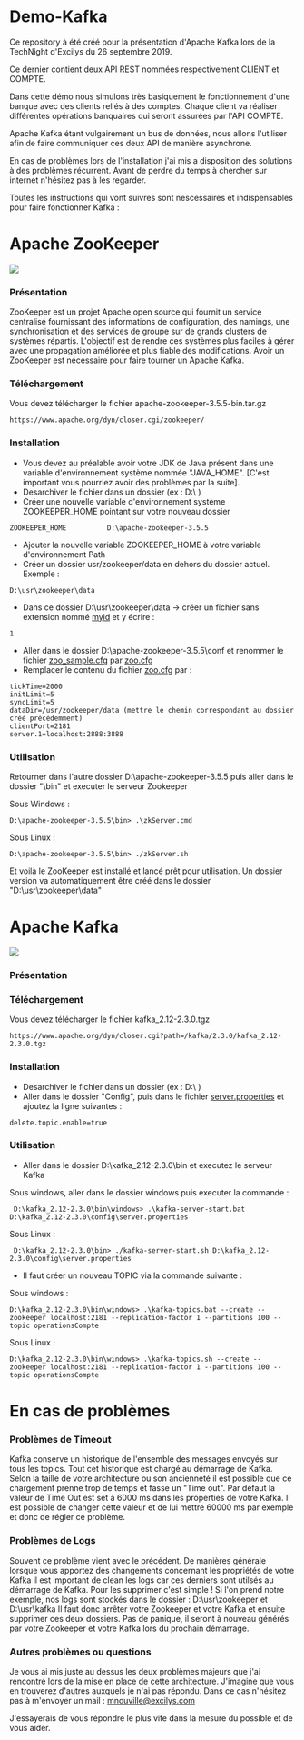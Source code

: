# Demo-Kafka

Ce repository à été créé pour la présentation d'Apache Kafka lors de la TechNight d'Excilys du 26 septembre 2019.

Ce dernier contient deux API REST nommées respectivement CLIENT et COMPTE. 

Dans cette démo nous simulons très basiquement le fonctionnement d'une banque avec des clients reliés à des comptes. 
Chaque client va réaliser différentes opérations banquaires qui seront assurées par l'API COMPTE. 

Apache Kafka étant vulgairement un bus de données, nous allons l'utiliser afin de faire communiquer ces deux API de manière asynchrone. 

En cas de problèmes lors de l'installation j'ai mis a disposition des solutions à des problèmes récurrent. Avant de perdre du temps à chercher sur internet n'hésitez pas à les regarder.

Toutes les instructions qui vont suivres sont nescessaires et indispensables pour faire fonctionner Kafka : 
# Apache ZooKeeper

<img src="https://upload.wikimedia.org/wikipedia/en/thumb/8/81/Apache_ZooKeeper_Logo.svg/1200px-Apache_ZooKeeper_Logo.svg.png" />

### Présentation

ZooKeeper est un projet Apache open source qui fournit un service centralisé fournissant des informations de configuration, des namings, une synchronisation et des services de groupe sur de grands clusters de systèmes répartis. 
L'objectif est de rendre ces systèmes plus faciles à gérer avec une propagation améliorée et plus fiable des modifications.
Avoir un ZooKeeper est nécessaire pour faire tourner un Apache Kafka.

### Téléchargement

Vous devez télécharger le fichier apache-zookeeper-3.5.5-bin.tar.gz

```
https://www.apache.org/dyn/closer.cgi/zookeeper/
```

### Installation

* Vous devez au préalable avoir votre JDK de Java présent dans une variable d'environnement système nommée "JAVA_HOME". [C'est important vous pourriez avoir des problèmes par la suite].
* Desarchiver le fichier dans un dossier (ex : D:\ )
* Créer une nouvelle variable d'environnement système ZOOKEEPER_HOME pointant sur votre nouveau dossier


```
ZOOKEEPER_HOME          D:\apache-zookeeper-3.5.5
```
* Ajouter la nouvelle variable ZOOKEEPER_HOME à votre variable d'environnement Path
* Créer un dossier usr/zookeeper/data en dehors du dossier actuel. Exemple : 
```
D:\usr\zookeeper\data
```
* Dans ce dossier D:\usr\zookeeper\data -> créer un fichier sans extension nommé [myid]() et y écrire : 
```
1
```
* Aller dans le dossier D:\apache-zookeeper-3.5.5\conf et renommer le fichier [zoo_sample.cfg]() par [zoo.cfg]()
* Remplacer le contenu du fichier [zoo.cfg]() par : 
 ```
 tickTime=2000
 initLimit=5
 syncLimit=5
 dataDir=/usr/zookeeper/data (mettre le chemin correspondant au dossier créé précédemment)
 clientPort=2181
 server.1=localhost:2888:3888
 ```

### Utilisation

Retourner dans l'autre dossier D:\apache-zookeeper-3.5.5 puis aller dans le dossier "\bin" et executer le serveur Zookeeper

Sous Windows :
 ```
 D:\apache-zookeeper-3.5.5\bin> .\zkServer.cmd
 ```
Sous Linux :
 ```
 D:\apache-zookeeper-3.5.5\bin> ./zkServer.sh
 ```

Et voilà le ZooKeeper est installé et lancé prêt pour utilisation. Un dossier version va automatiquement être créé dans le dossier "D:\usr\zookeeper\data"

# Apache Kafka

<img src="https://blog.zenika.com/wp-content/uploads/2017/09/kafka-logo-title.png" />

### Présentation



### Téléchargement

Vous devez télécharger le fichier kafka_2.12-2.3.0.tgz

```
https://www.apache.org/dyn/closer.cgi?path=/kafka/2.3.0/kafka_2.12-2.3.0.tgz 
```

### Installation

* Desarchiver le fichier dans un dossier (ex : D:\ )
* Aller dans le dossier "Config", puis dans le fichier [server.properties]() et ajoutez la ligne suivantes : 
```
delete.topic.enable=true
```

### Utilisation

* Aller dans le dossier D:\kafka_2.12-2.3.0\bin et executez le serveur Kafka

Sous windows, aller dans le dossier windows puis executer la commande : 

```
 D:\kafka_2.12-2.3.0\bin\windows> .\kafka-server-start.bat D:\kafka_2.12-2.3.0\config\server.properties
```

Sous Linux :

```
 D:\kafka_2.12-2.3.0\bin> ./kafka-server-start.sh D:\kafka_2.12-2.3.0\config\server.properties
```

* Il faut créer un nouveau TOPIC via la commande suivante :

Sous windows : 

```
D:\kafka_2.12-2.3.0\bin\windows> .\kafka-topics.bat --create --zookeeper localhost:2181 --replication-factor 1 --partitions 100 --topic operationsCompte
```

Sous Linux : 

```
D:\kafka_2.12-2.3.0\bin\windows> .\kafka-topics.sh --create --zookeeper localhost:2181 --replication-factor 1 --partitions 100 --topic operationsCompte
```

# En cas de problèmes

### Problèmes de Timeout

Kafka conserve un historique de l'ensemble des messages envoyés sur tous les topics. Tout cet historique est chargé au démarrage de Kafka. Selon la taille de votre architecture ou son ancienneté il est possible que ce chargement prenne trop de temps et fasse un "Time out". 
Par défaut la valeur de Time Out est set à 6000 ms dans les properties de votre Kafka. Il est possible de changer cette valeur et de lui mettre 60000 ms par exemple et donc de régler ce problème.

### Problèmes de Logs

Souvent ce problème vient avec le précédent. De manières générale lorsque vous apportez des changements concernant les propriétés de votre Kafka il est important de clean les logs car ces derniers sont utilsés au démarrage de Kafka.
Pour les supprimer c'est simple ! Si l'on prend notre exemple, nos logs sont stockés dans le dossier : D:\usr\zookeeper et D:\usr\kafka
Il faut donc arrêter votre Zookeeper et votre Kafka et ensuite supprimer ces deux dossiers. Pas de panique, il seront à nouveau générés par votre Zookeeper et votre Kafka lors du prochain démarrage.

### Autres problèmes ou questions

Je vous ai mis juste au dessus les deux problèmes majeurs que j'ai rencontré lors de la mise en place de cette architecture. J'imagine que vous en trouverez d'autres auxquels je n'ai pas répondu. 
Dans ce cas n'hésitez pas à m'envoyer un mail : mnouville@excilys.com

J'essayerais de vous répondre le plus vite dans la mesure du possible et de vous aider. 
